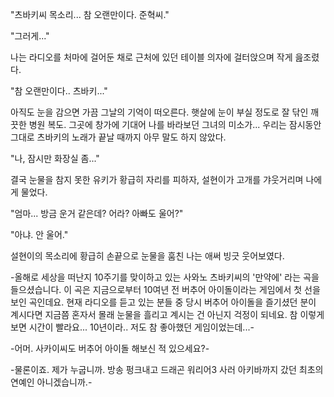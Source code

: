 "츠바키씨 목소리... 참 오랜만이다. 준혁씨." 

"그러게..." 

나는 라디오를 처마에 걸어둔 채로 근처에 있던 테이블 의자에 걸터앉으며 작게 읊조렸다. 

"참 오랜만이다.. 츠바키..." 

아직도 눈을 감으면 가끔 그날의 기억이 떠오른다. 
햇살에 눈이 부실 정도로 잘 닦인 깨끗한 병원 복도. 그곳에 창가에 기대어 나를 바라보던 그녀의 미소가... 
우리는 잠시동안 그대로 츠바키의 노래가 끝날 때까지 아무 말도 하지 않았다. 

"나, 잠시만 화장실 좀..." 

결국 눈물을 참지 못한 유키가 황급히 자리를 피하자, 설현이가 고개를 갸웃거리며 나에게 물었다. 

"엄마... 방금 운거 같은데? 어라? 아빠도 울어?" 

"아냐. 안 울어." 

설현이의 목소리에 황급히 손끝으로 눈물을 훔친 나는 애써 빙긋 웃어보였다. 

-올해로 세상을 떠난지 10주기를 맞이하고 있는 사와노 츠바키씨의 '만약에' 라는 곡을 들으셨습니다. 이 곡은 지금으로부터 10여년 전 버추어 아이돌이라는 게임에서 첫 선을 보인 곡인데요. 현재 라디오를 듣고 있는 분들 중 당시 버추어 아이돌을 즐기셨던 분이 계시다면 지금쯤 혼자서 몰래 눈물을 흘리고 계시는 건 아닌지 걱정이 되네요. 참 이렇게 보면 시간이 빨라요... 10년이라.. 저도 참 좋아했던 게임이었는데...- 

-어머. 사카이씨도 버추어 아이돌 해보신 적 있으세요?- 

-물론이죠. 제가 누굽니까. 방송 펑크내고 드래곤 워리어3 사러 아키바까지 갔던 최초의 연예인 아니겠습니까.- 